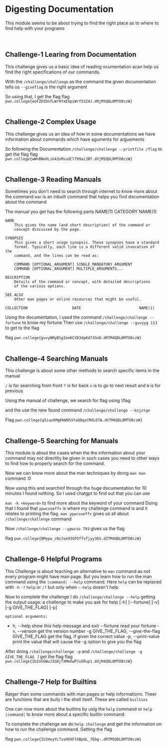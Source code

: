 # Digesting Documentation
This module seems to be about trying to find the right place as to where to find help with your programs
<br><br><br>

## Challenge-1 Learing from Documentation
This challenge gives us a basic idea of reading ocumentation acan help us find the right specifications of our commands.

With the `/challenge/challenge` as the command the given documentation tells us `--giveflag` is the right argument

So using that, I get the flag
flag `pwn.college{ooFZDIDnfLWrHYxEXpiWrf53Z4J.dRjM5QDL0MTO0czW}`
<br><br>

## Challenge-2 Complex Usage
This challenge gives us an idea of how in some documentations we have information about commands which have aguments for arguements

So following the Documentation
`/challenge/challenge --printfile /flag` to get the flag
flag `pwn.college{wWnBNeOLsh43sMsudClT99aiJBT.dVjM5QDL0MTO0czW}`
<br><br>

## Challenge-3 Reading Manuals
Sometimes you don't need to search through internet to know more about the command
`man` is an inbuilt command that helps you find documentation about the command

The manual you get has the following parts
    NAME(1)                           CATEGORY                          NAME(1)

    NAME
	    This gives the name (and short description) of the command or
        concept discussed by the page.

    SYNOPSIS
	    This gives a short usage synopsis. These synopses have a standard
        format. Typically, each line is a different valid invocation of the
        command, and the lines can be read as:

	    COMMAND [OPTIONAL_ARGUMENT] SINGLE_MANDATORY_ARGUMENT
	    COMMAND [OPTIONAL_ARGUMENT] MULTIPLE_ARGUMENTS...

    DESCRIPTION
	    Details of the command or concept, with detailed descriptions
        of the various options.

    SEE ALSO
	    Other man pages or online resources that might be useful.

    COLLECTION                    DATE                          NAME(1)

Using the documentation, I used the command `/challenge/challenge --fortune` to know my fortune
Then use `/challenge/challenge --guvyyg 113` to get to the flag

flag `pwn.college{guvyNMyB1g1beKCVD3dpKd73GnD.dRTM4QDL0MTO0czW}`
<br><br>

## Challenge-4 Searching Manuals
This challenge is about some other methods to search specific items in the manual

`/` is for searching from front `?` is for back
`n` is to go to next result and `N` is for previous

Using the manual of challenge, we search for flag using \flag

and the use the new found command
`/challenge/challenge --knjztqe`

Flag `pwn.college{g5iaz6MgKkWO5SYaQ8qxCMdLD7A.dVTM4QDL0MTO0czW}`
<br><br>

## Challenge-5 Searching for Manuals
This module is about the cases when the the  information about your command may not directlty be given in such cases you need to other ways to find how to properly search for the command.

Now we can know more about the man techniques by doing `man man` command
:0

 Now using this and searchinf through the huge documentation for 10 minutes I found nothing. So I used chatgpt to find out that you can use

`man -k <keyword>` to find more about the keyword of your command
Doing that I found that `ypwcsoeffv` is where my challenge command is and it relates to printing the flag. `man ypwcsoeffv` gives us all about `/challenge/challenge` command

Now `/challenge/challenge --ypwcso 793` gives us the flag

flag `pwn.college{QMypw_cNs7oe93GFDffvfjyy36S.dZTM4QDL0MTO0czW}`
<br><br>

## Challenge-6 Helpful Programs
This Challenge is about teaching an alternative to `man` command as not every program might have man page.
But you learn how to run the man command using the
` |command| --help ` command. 
Here `help` can be replaced with `-h` `-?` `help` or `/?` but only when `--help` doesn't help

Now to complete the challenge I do `/challenge/challenge --help` getting the output
    usage: a challenge to make you ask for help [-h] [--fortune] [-v]
                                            [-g GIVE_THE_FLAG] [-p]

    optional arguments:
  - h, --help            show this help message and exit
    --fortune             read your fortune
    -v, --version         get the version number
    -g GIVE_THE_FLAG,   --give-the-flag GIVE_THE_FLAG
                          get the flag, if given the correct value
    -p, --print-value     print the value that will cause the -g option to
                          give you the flag

After doing `/challenge/challenge -p` and `/challenge/challenge -g GIVE_THE_FLAG ` I get the flag
flag `pwn.college{IbZoSGWuJ3G8jfXMmXwPJsERup1.ddjM4QDL0MTO0czW}`
<br><br>

## Challenge-7 Help for Builtins
Ratger than some commands with man pages or help informationn.
Theer are functions that are buily i the shell itself. These are called `builtins`

One can now more about the builtins by usig the `help` command or `help |command|` to know more about a specific builtin command.

To complete the challenge we do `help challenge` and get the information on  how to run the challenge command. Getting the flag

flag `pwn.college{IU34eyYLTusHXXFlhBpUL_7Ebg-.dRTM5QDL0MTO0czW}`
<br><br> 